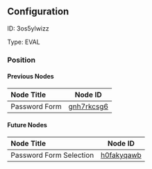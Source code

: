 # <nil>
## Configuration
ID:  3os5ylwizz

Type: EVAL 








### Position

#### Previous Nodes
| Node Title | Node ID |
| :------------- | ------------ |
| Password Form | [gnh7rkcsg6](./gnh7rkcsg6.md) | 
 
 #### Future Nodes
| Node Title | Node ID |
| :------------- | ------------ |
| Password Form Selection |[h0fakyqawb](./h0fakyqawb.md) | 